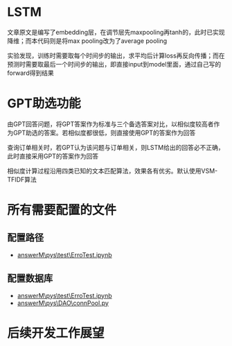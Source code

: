 # LSTM

文章原文是编写了embedding层，在调节层先maxpooling再tanh的，此时已实现降维；而本代码则是将max pooling改为了average pooling

实验发现，训练时需要取每个时间步的输出，求平均后计算loss再反向传播；而在预测时需要取最后一个时间步的输出，即直接input到model里面，通过自己写的forward得到结果

# GPT助选功能

由GPT回答问题，将GPT答案作为标准与三个备选答案对比，以相似度较高者作为GPT助选的答案。若相似度都很低，则直接使用GPT的答案作为回答

查询订单相关时，若GPT认为该问题与订单相关，则LSTM给出的回答必不正确，此时直接采用GPT的答案作为回答

相似度计算过程沿用四类已知的文本匹配算法，效果各有优劣。默认使用VSM-TFIDF算法

# 所有需要配置的文件

## 配置路径

- [answerM\pys\test\ErroTest.ipynb](answerM\pys\test\ErroTest.ipynb)

## 配置数据库

- [answerM\pys\test\ErroTest.ipynb](answerM\pys\test\ErroTest.ipynb)
- [answerM\pys\DAO\connPool.py](answerM\pys\DAO\connPool.py)

# 后续开发工作展望

